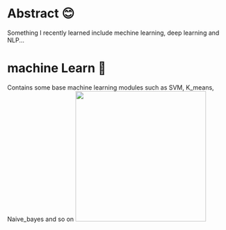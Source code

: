 # Abstract 😊
Something I recently learned include mechine learning, deep learning and NLP...
# machine Learn 🚀
Contains some base machine learning modules such as SVM, K_means, Naive_bayes and so on
<img src="https://example.com/image.png" alt="" width="300"/>
```bash

